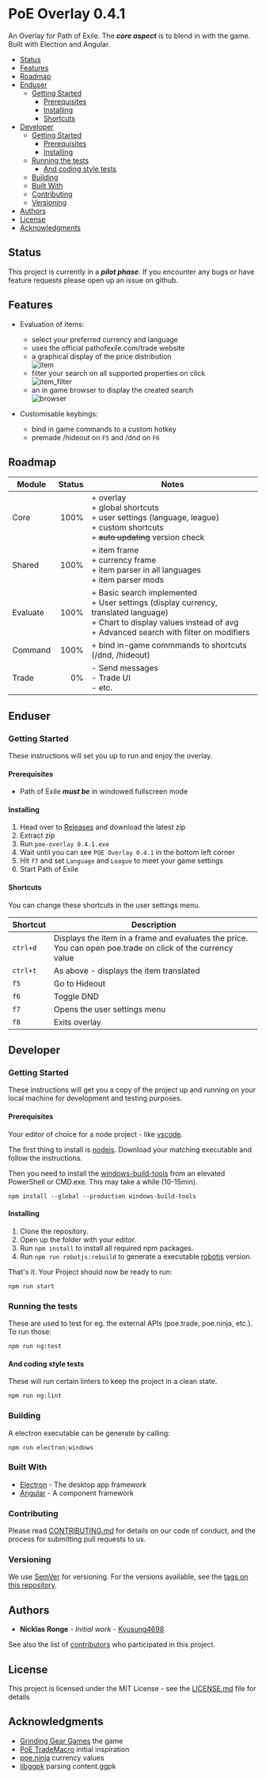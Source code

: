 # PoE Overlay 0.4.1

An Overlay for Path of Exile. The ***core aspect*** is to blend in with the game. Built with Electron and Angular. 

<!-- TOC -->
- [Status](#status)
- [Features](#features)
- [Roadmap](#roadmap)
- [Enduser](#enduser)
    - [Getting Started](#getting-started)
        - [Prerequisites](#prerequisites)
        - [Installing](#installing)
        - [Shortcuts](#shortcuts)
- [Developer](#developer)
    - [Getting Started](#getting-started-1)
        - [Prerequisites](#prerequisites-1)
        - [Installing](#installing-1)
    - [Running the tests](#running-the-tests)
        - [And coding style tests](#and-coding-style-tests)
    - [Building](#building)
    - [Built With](#built-with)
    - [Contributing](#contributing)
    - [Versioning](#versioning)
- [Authors](#authors)
- [License](#license)
- [Acknowledgments](#acknowledgments)
<!-- /TOC -->

## Status

This project is currently in a ***pilot phase***. If you encounter any bugs or have feature requests please open up an issue on github. 

## Features

* Evaluation of items:
    * select your preferred currency and language
    * uses the official pathofexile.com/trade website
    * a graphical display of the price distribution<br> ![item](img/item_0.4.0.jpg)
    * filter your search on all supported properties on click<br> ![item_filter](img/item_filter_0.4.0.jpg)
    * an in game browser to display the created search<br> ![browser](img/item_browser_0.4.0.jpg)

* Customisable keybings:  
    * bind in game commands to a custom hotkey
    * premade /hideout on `F5` and /dnd on `F6`

## Roadmap

| Module        | Status        | Notes   |
| ------------- |-------------: | ------- |
| Core | 100% | + overlay<br>+ global shortcuts<br>+ user settings (language, league)<br>+ custom shortcuts<br>+ ~~auto updating~~ version check
| Shared | 100% | + item frame<br>+ currency frame<br>+ item parser in all languages<br>+ item parser mods
| Evaluate         | 100%           | + Basic search implemented <br>+ User settings (display currency, translated language) <br>+ Chart to display values instead of avg <br>+ Advanced search with filter on modifiers |
| Command        | 100%            | + bind in-game commmands to shortcuts (/dnd, /hideout) |
| Trade      | 0%           | - Send messages<br>- Trade UI<br>- etc.       |


## Enduser

### Getting Started

These instructions will set you up to run and enjoy the overlay.

#### Prerequisites

* Path of Exile ***must be*** in windowed fullscreen mode

#### Installing

1. Head over to [Releases](https://github.com/Kyusung4698/PoE-Overlay/releases) and download the latest zip
2. Extract zip
3. Run `poe-overlay 0.4.1.exe`
4. Wait until you can see `POE Overlay 0.4.1` in the bottom left corner
5. Hit `f7` and set `Language` and `League` to meet your game settings
6. Start Path of Exile

#### Shortcuts

You can change these shortcuts in the user settings menu.

|Shortcut   |Description
|---        |---	    
| `ctrl+d`  | Displays the item in a frame and evaluates the price. You can open poe.trade on click of the currency value
| `ctrl+t`  | As above - displays the item translated
| `f5`      | Go to Hideout
| `f6`      | Toggle DND
| `f7`      | Opens the user settings menu
| `f8`      | Exits overlay

## Developer

### Getting Started

These instructions will get you a copy of the project up and running on your local machine for development and testing purposes.

#### Prerequisites

Your editor of choice for a node project - like [vscode](https://code.visualstudio.com/).

The first thing to install is [nodejs](https://nodejs.org/en/). Download your matching executable and follow the instructions.

Then you need to install the [windows-build-tools](https://github.com/felixrieseberg/windows-build-tools) from an elevated PowerShell or CMD.exe. This may take a while (10-15min).
```
npm install --global --production windows-build-tools
```

#### Installing

1. Clone the repository. 
2. Open up the folder with your editor.
3. Run ```npm install``` to install all required npm packages.
4. Run ```npm run robotjs:rebuild``` to generate a executable [robotjs](https://github.com/octalmage/robotjs) version.

That's it. Your Project should now be ready to run:
```
npm run start
```

### Running the tests

These are used to test for eg. the external APIs (poe.trade, poe.ninja, etc.). To run those:
```
npm run ng:test
```

#### And coding style tests

These will run certain linters to keep the project in a clean state.

```
npm run ng:lint
```

### Building

A electron executable can be generate by calling:
```
npm run electron:windows
```

### Built With

* [Electron](https://electronjs.org/) - The desktop app framework
* [Angular](https://angular.io/) - A component framework

### Contributing

Please read [CONTRIBUTING.md](CONTRIBUTING.md) for details on our code of conduct, and the process for submitting pull requests to us.

### Versioning

We use [SemVer](http://semver.org/) for versioning. For the versions available, see the [tags on this repository](https://github.com/Kyusung4698/PoE-Overlay/tags). 

## Authors

* **Nicklas Ronge** - *Initial work* - [Kyusung4698](https://github.com/Kyusung4698)

See also the list of [contributors](https://github.com/Kyusung4698/PoE-Overlay/contributors) who participated in this project.

## License

This project is licensed under the MIT License - see the [LICENSE.md](LICENSE.md) file for details

## Acknowledgments

* [Grinding Gear Games](https://www.pathofexile.com/) the game
* [PoE TradeMacro](https://github.com/PoE-TradeMacro/POE-TradeMacro) initial inspiration
* [poe.ninja](https://poe.ninja/) currency values
* [libggpk](https://github.com/MuxaJIbI4/libggpk) parsing content.ggpk
